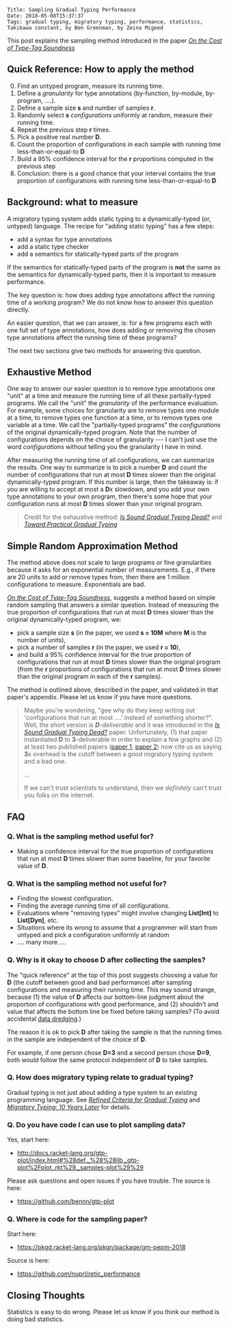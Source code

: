     Title: Sampling Gradual Typing Performance
    Date: 2018-05-08T15:37:37
    Tags: gradual typing, migratory typing, performance, statistics, Takikawa constant, by Ben Greenman, by Zeina Migeed

This post explains the sampling method introduced in the paper [_On the Cost of Type-Tag Soundness_](http://www.ccs.neu.edu/home/types/publications/publications.html#gm-pepm-2018)

<!-- more -->

## Quick Reference: How to apply the method

0. Find an untyped program, measure its running time.
1. Define a _granularity_ for type annotations (by-function, by-module, by-program, ....).
2. Define a sample size **s** and number of samples **r**.
3. Randomly select **s** _configurations_ uniformly at random, measure their running time.
4. Repeat the previous step **r** times.
5. Pick a positive real number **D**.
6. Count the proportion of configurations in each sample with running time less-than-or-equal-to **D**
7. Build a 95% confidence interval for the **r** proportions computed in the previous step
8. Conclusion: there is a good chance that your interval contains the true proportion of configurations with running time less-than-or-equal-to **D**


## Background: what to measure

A migratory typing system adds static typing to a dynamically-typed (or, untyped) language.
The recipe for "adding static typing" has a few steps:

- add a syntax for type annotations
- add a static type checker
- add a semantics for statically-typed parts of the program

If the semantics for statically-typed parts of the program is **not** the same
 as the semantics for dynamically-typed parts, then it is important to measure
 performance.

The key question is: how does adding type annotations affect the
 running time of a working program?
We do not know how to answer this question directly.

An easier question, that we can answer, is: for a few programs each with
 one full set of type annotations, how does adding or removing the chosen type
 annotations affect the running time of these programs?

The next two sections give two methods for answering this question.


## Exhaustive Method

One way to answer our easier question is to remove type annotations one
 "unit" at a time and measure the running time of all these partially-typed
 programs.
We call the "unit" the _granularity_ of the performance evaluation.
For example, some choices for granularity are to remove types one module
 at a time, to remove types one function at a time, or to remove types
 one variable at a time.
We call the "partially-typed programs" the _configurations_ of the original
 dynamically-typed program.
Note that the number of configurations depends on the choice of granularity
 --- I can't just use the word _configurations_ without telling you the
 granularity I have in mind.

After measuring the running time of all configurations, we can summarize the
 results.
One way to summarize is to pick a number **D** and count the number of configurations
 that run at most **D** times slower than the original dynamically-typed program.
If this number is large, then the takeaway is:
 if _you_ are willing to accept at most a **D**x slowdown, and you add your
 own type annotations to your own program, then there's some hope that your
 configuration runs at most **D** times slower than your original program.

> Credit for the exhaustive method: [_Is Sound Gradual Typing Dead?_](https://www2.ccs.neu.edu/racket/pubs/popl16-tfgnvf.pdf) and [_Toward Practical Gradual Typing_](https://www2.ccs.neu.edu/racket/pubs/ecoop2015-takikawa-et-al.pdf)


## Simple Random Approximation Method

The method above does not scale to large programs or fine granularities
 because it asks for an exponential number of measurements.
E.g., if there are 20 units to add or remove types from, then there are 1 million
 configurations to measure.
Exponentials are bad.

[_On the Cost of Type-Tag Soundness_](http://www.ccs.neu.edu/home/types/publications/publications.html#gm-pepm-2018),
 suggests a method based on simple random sampling that answers a similar question.
Instead of measuring the true proportion of configurations that run at most
 **D** times slower than the original dynamically-typed program, we:

- pick a sample size **s** (in the paper, we used **s = 10M** where **M** is the number of units),
- pick a number of samples **r** (in the paper, we used **r = 10**),
- and build a 95% confidence interval for the true proportion of configurations
  that run at most **D** times slower than the original program (from the
  **r** proportions of configurations that run at most **D** times slower than the
  original program in each of the **r** samples).

The method is outlined above, described in the paper, and validated in that paper's appendix.
Please let us know if you have more questions.

> Maybe you're wondering, "gee why do they keep writing out 'configurations that
>  run at most ....' instead of something shorter?".
> Well, the short version is _**D**-deliverable_ and it was introduced in the
> [_Is Sound Gradual Typing Dead?_](https://www2.ccs.neu.edu/racket/pubs/popl16-tfgnvf.pdf) paper.
> Unfortunately, (1) that paper instantiated **D** to **3**-deliverable in order to
>  explain a few graphs and (2) at least two published papers ([paper 1](https://dl.acm.org/citation.cfm?id=3009849), [paper 2](https://dl.acm.org/citation.cfm?id=3133878))
>  now cite us as saying **3**x overhead is the cutoff between a good migratory
>  typing system and a bad one.
>
> ...
>
> If we can't trust scientists to understand, then we _definitely_ can't trust
>  you folks on the internet.



## FAQ

### Q. What is the sampling method useful for?

- Making a confidence interval for the true proportion of configurations that
  run at most **D** times slower than some baseline, for your favorite value of **D**.


### Q. What is the sampling method **not** useful for?

- Finding the slowest configuration.
- Finding the average running time of all configurations.
- Evaluations where "removing types" might involve changing **List[Int]** to **List[Dyn]**, etc.
- Situations where its wrong to assume that a programmer will start from untyped and pick a configuration uniformly at random
- .... many more ....


### Q. Why is it okay to choose **D** after collecting the samples?

The "quick reference" at the top of this post suggests choosing a value for **D**
 (the cutoff between good and bad performance) after sampling configurations
 and measuring their running time.
This may sound strange, because (1) the value of **D** affects our bottom-line
 judgment about the proportion of configurations with good performance, and (2)
 shouldn't and value that affects the bottom line be fixed before taking samples?
(To avoid accidental [data dredging](https://en.wikipedia.org/wiki/Data_dredging).)

The reason it is ok to pick **D** after taking the sample is that the
 running times in the sample are independent of the choice of **D**.

For example, if one person chose **D=3** and a second person chose **D=9**,
 both would follow the same protocol independent of **D** to take samples.


### Q. How does migratory typing relate to gradual typing?

Gradual typing is not just about adding a type system to an existing programming
 language.
See [_Refined Criteria for Gradual Typing_](http://drops.dagstuhl.de/opus/volltexte/2015/5031/)
 and [_Migratory Typing: 10 Years Later_](http://drops.dagstuhl.de/opus/volltexte/2017/7120/)
 for details.


### Q. Do you have code I can use to plot sampling data?

Yes, start here:

- <http://docs.racket-lang.org/gtp-plot/index.html#%28def._%28%28lib._gtp-plot%2Fplot..rkt%29._samples-plot%29%29>

Please ask questions and open issues if you have trouble.
The source is here:

- <https://github.com/bennn/gtp-plot>


### Q. Where is code for the sampling paper?

Start here:

- <https://pkgd.racket-lang.org/pkgn/package/gm-pepm-2018>

Source is here:

- <https://github.com/nuprl/retic_performance>


## Closing Thoughts

Statistics is easy to do wrong.
Please let us know if you think our method is doing bad statistics.
